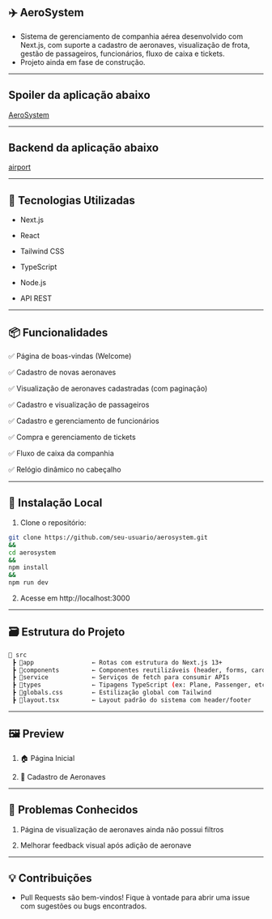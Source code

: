 ## ✈️ AeroSystem

- Sistema de gerenciamento de companhia aérea desenvolvido com Next.js, com suporte a cadastro de aeronaves, visualização de frota, gestão de passageiros, funcionários, fluxo de caixa e tickets.
- Projeto ainda em fase de construção.

---

## Spoiler da aplicação abaixo

[AeroSystem](./public/aeroPlane.gif)

---

## Backend da aplicação abaixo

[airport](https://github.com/reinaldoper/airport-api)

---

## 🚀 Tecnologias Utilizadas

- Next.js

- React

- Tailwind CSS

- TypeScript

- Node.js

- API REST

---

## 📦 Funcionalidades

✅ Página de boas-vindas (Welcome)

✅ Cadastro de novas aeronaves

✅ Visualização de aeronaves cadastradas (com paginação)

✅ Cadastro e visualização de passageiros

✅ Cadastro e gerenciamento de funcionários

✅ Compra e gerenciamento de tickets

✅ Fluxo de caixa da companhia

✅ Relógio dinâmico no cabeçalho

---

## 🧪 Instalação Local

1. Clone o repositório:

```bash
git clone https://github.com/seu-usuario/aerosystem.git
&&
cd aerosystem
&&
npm install
&&
npm run dev
```
2. Acesse em http://localhost:3000

---

## 🗃️ Estrutura do Projeto

```bash
📁 src
 ┣ 📂app                ← Rotas com estrutura do Next.js 13+
 ┣ 📂components         ← Componentes reutilizáveis (header, forms, cards, etc.)
 ┣ 📂service            ← Serviços de fetch para consumir APIs
 ┣ 📂types              ← Tipagens TypeScript (ex: Plane, Passenger, etc.)
 ┣ 📄globals.css        ← Estilização global com Tailwind
 ┣ 📄layout.tsx         ← Layout padrão do sistema com header/footer
```

---

## 🖼️ Preview

1. 🏠 Página Inicial

2. 🛫 Cadastro de Aeronaves

---

## 🐞 Problemas Conhecidos

1. Página de visualização de aeronaves ainda não possui filtros

2. Melhorar feedback visual após adição de aeronave

---

## 💡 Contribuições

- Pull Requests são bem-vindos! Fique à vontade para abrir uma issue com sugestões ou bugs encontrados.